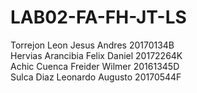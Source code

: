 # LAB02-FA-FH-JT-LS

Torrejon Leon Jesus Andres     20170134B  
Hervias Arancibia Felix Daniel 20172264K  
Achic Cuenca Freider Wilmer    20161345D  
Sulca Diaz Leonardo Augusto    20170544F
